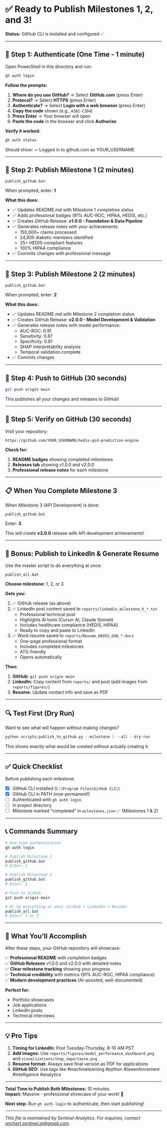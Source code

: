 # ✅ Ready to Publish Milestones 1, 2, and 3!

**Status:** GitHub CLI is installed and configured ✅

---

## 🔐 Step 1: Authenticate (One Time - 1 minute)

Open PowerShell in this directory and run:

```powershell
gh auth login
```

**Follow the prompts:**
1. **Where do you use GitHub?** → Select **GitHub.com** (press Enter)
2. **Protocol?** → Select **HTTPS** (press Enter)
3. **Authenticate?** → Select **Login with a web browser** (press Enter)
4. **Copy the code** shown (e.g., `A1B2-C3D4`)
5. **Press Enter** → Your browser will open
6. **Paste the code** in the browser and click **Authorize**

**Verify it worked:**
```powershell
gh auth status
```
Should show: ✓ Logged in to github.com as YOUR_USERNAME

---

## 🚀 Step 2: Publish Milestone 1 (2 minutes)

```batch
publish_github.bat
```

When prompted, enter: **1**

**What this does:**
- ✅ Updates README.md with Milestone 1 completion status
- ✅ Adds professional badges (91% AUC-ROC, HIPAA, HEDIS, etc.)
- ✅ Creates GitHub Release: **v1.0.0 - Foundation & Data Pipeline**
- ✅ Generates release notes with your achievements:
  - 150,000+ claims processed
  - 24,935 diabetic members identified
  - 25+ HEDIS-compliant features
  - 100% HIPAA compliance
- ✅ Commits changes with professional message

---

## 🚀 Step 3: Publish Milestone 2 (2 minutes)

```batch
publish_github.bat
```

When prompted, enter: **2**

**What this does:**
- ✅ Updates README.md with Milestone 2 completion status
- ✅ Creates GitHub Release: **v2.0.0 - Model Development & Validation**
- ✅ Generates release notes with model performance:
  - AUC-ROC: 0.91
  - Sensitivity: 0.87
  - Specificity: 0.81
  - SHAP interpretability analysis
  - Temporal validation complete
- ✅ Commits changes

---

## 🚀 Step 4: Push to GitHub (30 seconds)

```bash
git push origin main
```

This publishes all your changes and releases to GitHub!

---

## 🎯 Step 5: Verify on GitHub (30 seconds)

Visit your repository:
```
https://github.com/YOUR_USERNAME/hedis-gsd-prediction-engine
```

**Check for:**
1. **README badges** showing completed milestones
2. **Releases tab** showing v1.0.0 and v2.0.0
3. **Professional release notes** for each milestone

---

## 📋 When You Complete Milestone 3

When Milestone 3 (API Development) is done:

```batch
publish_github.bat
```

Enter: **3**

This will create **v3.0.0** release with API development achievements!

---

## 🎨 Bonus: Publish to LinkedIn & Generate Resume

Use the master script to do everything at once:

```batch
publish_all.bat
```

**Choose milestone:** 1, 2, or 3

**Gets you:**
1. ✅ GitHub release (as above)
2. ✅ LinkedIn post content saved to `reports/linkedin_milestone_X_*.txt`
   - Professional technical post
   - Highlights AI tools (Cursor AI, Claude Sonnet)
   - Includes healthcare compliance (HEDIS, HIPAA)
   - Ready to copy and paste to LinkedIn
3. ✅ Word resume saved to `reports/Resume_HEDIS_GSD_*.docx`
   - One-page professional format
   - Includes completed milestones
   - ATS-friendly
   - Opens automatically

**Then:**
1. **GitHub:** `git push origin main`
2. **LinkedIn:** Copy content from `reports/` and post (add images from `reports/figures/`)
3. **Resume:** Update contact info and save as PDF

---

## 🔍 Test First (Dry Run)

Want to see what will happen without making changes?

```powershell
python scripts/publish_to_github.py --milestone 1 --all --dry-run
```

This shows exactly what would be created without actually creating it.

---

## ✅ Quick Checklist

Before publishing each milestone:

- [x] GitHub CLI installed (`C:\Program Files\GitHub CLI\`)
- [x] GitHub CLI in PATH (now permanent!)
- [ ] Authenticated with `gh auth login`
- [ ] In project directory
- [ ] Milestone marked "completed" in `milestones.json` ✅ (Milestones 1 & 2)

---

## 📞 Commands Summary

```powershell
# One-time authentication
gh auth login

# Publish Milestone 1
publish_github.bat
# Enter: 1

# Publish Milestone 2
publish_github.bat
# Enter: 2

# Push to GitHub
git push origin main

# Or do everything at once (GitHub + LinkedIn + Resume)
publish_all.bat
# Enter: 1 or 2
```

---

## 🎉 What You'll Accomplish

After these steps, your GitHub repository will showcase:

✅ **Professional README** with completion badges  
✅ **GitHub Releases** v1.0.0 and v2.0.0 with detailed notes  
✅ **Clear milestone tracking** showing your progress  
✅ **Technical credibility** with metrics (91% AUC-ROC, HIPAA compliance)  
✅ **Modern development practices** (AI-assisted, well-documented)  

**Perfect for:**
- Portfolio showcases
- Job applications
- LinkedIn posts
- Technical interviews

---

## 💡 Pro Tips

1. **Timing for LinkedIn:** Post Tuesday-Thursday, 8-10 AM PST
2. **Add images:** Use `reports/figures/model_performance_dashboard.png` and `visualizations/shap_importance.png`
3. **Resume format:** Always save final version as PDF for applications
4. **GitHub SEO:** Use tags like #machinelearning #python #lawenforcement #intelligence #analytics

---

**Total Time to Publish Both Milestones:** 10 minutes  
**Impact:** Massive - professional showcase of your work! 🚀

**Next step:** Run `gh auth login` to authenticate, then start publishing!



---
*This file is maintained by Sentinel Analytics. For inquiries, contact reichert.sentinel.ai@gmail.com.*
